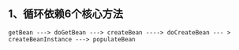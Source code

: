 ## 1、循环依赖6个核心方法

    getBean ---> doGetBean ---> createBean ----> doCreateBean --- >  createBeanInstance ---> populateBean

